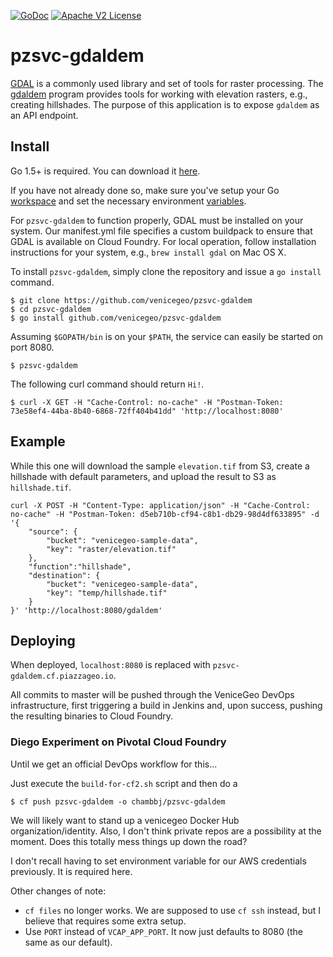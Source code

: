 [![GoDoc](https://godoc.org/github.com/venicegeo/pzsvc-gdaldem?status.svg)](https://godoc.org/github.com/venicegeo/pzsvc-gdaldem)
[![Apache V2 License](http://img.shields.io/badge/license-Apache%20V2-blue.svg)](https://github.com/venicegeo/pzsvc-gdaldem/blob/master/LICENSE)

# pzsvc-gdaldem

[GDAL](http://www.gdal.org/) is a commonly used library and set of tools for raster processing. The [gdaldem](http://www.gdal.org/gdaldem.html) program provides tools for working with elevation rasters, e.g., creating hillshades. The purpose of this application is to expose `gdaldem` as an API endpoint.


## Install

Go 1.5+ is required. You can download it [here](https://golang.org/dl/).

If you have not already done so, make sure you've setup your Go [workspace](https://golang.org/doc/code.html#Workspaces) and set the necessary environment [variables](https://golang.org/doc/code.html#GOPATH).

For `pzsvc-gdaldem` to function properly, GDAL must be installed on your system. Our manifest.yml file specifies a custom buildpack to ensure that GDAL is available on Cloud Foundry. For local operation, follow installation instructions for your system, e.g., `brew install gdal` on Mac OS X.

To install `pzsvc-gdaldem`, simply clone the repository and issue a `go install` command.

```console
$ git clone https://github.com/venicegeo/pzsvc-gdaldem
$ cd pzsvc-gdaldem
$ go install github.com/venicegeo/pzsvc-gdaldem
```

Assuming `$GOPATH/bin` is on your `$PATH`, the service can easily be started on port 8080.

```console
$ pzsvc-gdaldem
```

The following curl command should return `Hi!`.

```console
$ curl -X GET -H "Cache-Control: no-cache" -H "Postman-Token: 73e58ef4-44ba-8b40-6868-72ff404b41dd" 'http://localhost:8080'
```

## Example

While this one will download the sample `elevation.tif` from S3, create a hillshade with default parameters, and upload the result to S3 as `hillshade.tif`.

```console
curl -X POST -H "Content-Type: application/json" -H "Cache-Control: no-cache" -H "Postman-Token: d5eb710b-cf94-c8b1-db29-98d4df633895" -d '{
    "source": {
        "bucket": "venicegeo-sample-data",
        "key": "raster/elevation.tif"
    },
    "function":"hillshade",
    "destination": {
        "bucket": "venicegeo-sample-data",
        "key": "temp/hillshade.tif"
    }
}' 'http://localhost:8080/gdaldem'
```

## Deploying

When deployed, `localhost:8080` is replaced with `pzsvc-gdaldem.cf.piazzageo.io`.

All commits to master will be pushed through the VeniceGeo DevOps infrastructure, first triggering a build in Jenkins and, upon success, pushing the resulting binaries to Cloud Foundry.

### Diego Experiment on Pivotal Cloud Foundry

Until we get an official DevOps workflow for this...

Just execute the `build-for-cf2.sh` script and then do a

```console
$ cf push pzsvc-gdaldem -o chambbj/pzsvc-gdaldem
```

We will likely want to stand up a venicegeo Docker Hub organization/identity. Also, I don't think private repos are a possibility at the moment. Does this totally mess things up down the road?

I don't recall having to set environment variable for our AWS credentials previously. It is required here.

Other changes of note:

* `cf files` no longer works. We are supposed to use `cf ssh` instead, but I believe that requires some extra setup.
* Use `PORT` instead of `VCAP_APP_PORT`. It now just defaults to 8080 (the same as our default).
